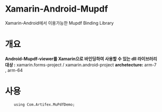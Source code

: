 # Xamarin-Android-Mupdf
Xamarin-Android에서 이용가능한 Mupdf Binding  Library

# 개요 #
**Android-Mupdf-viewer를 Xamarin으로 바인딩하여 사용할 수 있는 dll 라이브러리**
**대상 :** xamarin.forms-project / xamarin.android-project
**archetecture:** arm-7 , arm-64

# 사용 #
        using Com.Artifex.MuPdfDemo;

  
